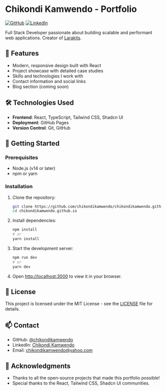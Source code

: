 # Chikondi Kamwendo - Portfolio

[![GitHub](https://img.shields.io/badge/GitHub-100000?style=for-the-badge&logo=github&logoColor=white)](https://github.com/chikondikamwendo)
[![LinkedIn](https://img.shields.io/badge/LinkedIn-0077B5?style=for-the-badge&logo=linkedin&logoColor=white)](https://www.linkedin.com/in/chikondikamwendo/)

Full Stack Developer passionate about building scalable and performant web applications. Creator of [Larakits](https://larakits.codelabmw.dev/).

## 🚀 Features

- Modern, responsive design built with React
- Project showcase with detailed case studies
- Skills and technologies I work with
- Contact information and social links
- Blog section (coming soon)

## 🛠️ Technologies Used

- **Frontend**: React, TypeScript, Tailwind CSS, Shadcn UI
- **Deployment**: GitHub Pages
- **Version Control**: Git, GitHub

## 🚀 Getting Started

### Prerequisites

- Node.js (v14 or later)
- npm or yarn

### Installation

1. Clone the repository:
   ```bash
   git clone https://github.com/chikondikamwendo/chikondikamwendo.github.io.git
   cd chikondikamwendo.github.io
   ```

2. Install dependencies:
   ```bash
   npm install
   # or
   yarn install
   ```

3. Start the development server:
   ```bash
   npm run dev
   # or
   yarn dev
   ```

4. Open [http://localhost:3000](http://localhost:3000) to view it in your browser.

## 📝 License

This project is licensed under the MIT License - see the [LICENSE](LICENSE) file for details.

## 📫 Contact

- GitHub: [@chikondikamwendo](https://github.com/chikondikamwendo)
- LinkedIn: [Chikondi Kamwendo](https://www.linkedin.com/in/chikondikamwendo/)
- Email: chikondikamwendo@yahoo.com

## 🙏 Acknowledgments

- Thanks to all the open-source projects that made this portfolio possible!
- Special thanks to the React, Tailwind CSS, Shadcn UI communities.